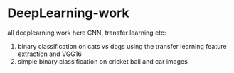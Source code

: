 # DeepLearning-work
all deeplearning work here CNN, transfer learning etc:
1. binary classification on cats vs dogs using the transfer learning feature extraction and VGG16
2. simple binary classification on cricket ball and car images 

